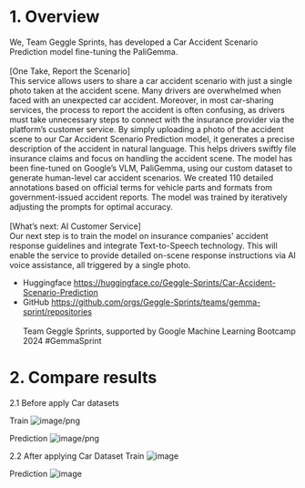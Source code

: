 # 1. Overview 
We, Team Geggle Sprints, has developed a Car Accident Scenario Prediction model fine-tuning the PaliGemma.
<br><br>[One Take, Report the Scenario]<br>
This service allows users to share a car accident scenario with just a single photo taken at the accident scene.
Many drivers are overwhelmed when faced with an unexpected car accident. Moreover, in most car-sharing services, the process to report the accident is often confusing, as drivers must take unnecessary steps to connect with the insurance provider via the platform’s customer service.
By simply uploading a photo of the accident scene to our Car Accident Scenario Prediction model, it generates a precise description of the accident in natural language. This helps drivers swiftly file insurance claims and focus on handling the accident scene.
The model has been fine-tuned on Google’s VLM, PaliGemma, using our custom dataset to generate human-level car accident scenarios. We created 110 detailed annotations based on official terms for vehicle parts and formats from government-issued accident reports. The model was trained by iteratively adjusting the prompts for optimal accuracy.
<br><br>[What’s next: AI Customer Service]<br>
Our next step is to train the model on insurance companies' accident response guidelines and integrate Text-to-Speech technology. This will enable the service to provide detailed on-scene response instructions via AI voice assistance, all triggered by a single photo.
- Huggingface
https://huggingface.co/Geggle-Sprints/Car-Accident-Scenario-Prediction
- GitHub
https://github.com/orgs/Geggle-Sprints/teams/gemma-sprint/repositories
<br><br> Team Geggle Sprints, supported by Google Machine Learning Bootcamp 2024
#GemmaSprint

# 2. Compare results

2.1 Before apply Car datasets

Train
![image/png](https://cdn-uploads.huggingface.co/production/uploads/65d805867c0947fdd59fd714/SoY0i2m-22eTPJmhwybTL.png)

Prediction
![image/png](https://cdn-uploads.huggingface.co/production/uploads/65d805867c0947fdd59fd714/9T2diUTOWeKFQiYef9gR4.png)

2.2 After applying Car Dataset
Train
![image](https://github.com/user-attachments/assets/de9b604c-56b2-447d-ae7c-330c94a2b821)

Prediction
![image](https://github.com/user-attachments/assets/8f294617-d2af-44c4-82e3-e84e4b1e07f0)

